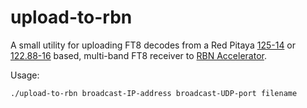 # upload-to-rbn
A small utility for uploading FT8 decodes from a 
Red Pitaya [125-14](https://github.com/pavel-demin/red-pitaya-notes) or
[122.88-16](https://github.com/pavel-demin/stemlab-sdr-notes) based, multi-band FT8 receiver to [RBN Accelerator](http://www.reversebeacon.net/pages/Aggregator+34).

Usage: 

`./upload-to-rbn broadcast-IP-address broadcast-UDP-port filename`
